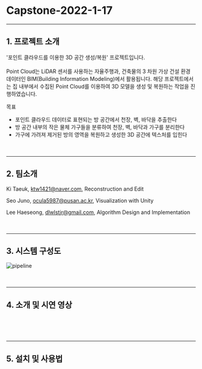 # Capstone-2022-1-17

***
## 1. 프로젝트 소개

'포인트 클라우드를 이용한 3D 공간 생성/복원' 프로젝트입니다.<br/><br/>
Point Cloud는 LiDAR 센서를 사용하는 자율주행과, 건축물의 3 차원 가상 건설 환경 데이터인 BIM(Building Information Modeling)에서 활용됩니다. 해당 프로젝트에서는 집 내부에서 수집된 Point Cloud를 이용하여 3D 모델을 생성 및 복원하는 작업을 진행하였습니다.

목표
- 포인트 클라우드 데이터로 표현되는 방 공간에서 천장, 벽, 바닥을 추출한다
- 방 공간 내부의 작은 물체 가구들을 분류하여 천장, 벽, 바닥과 가구를 분리한다
- 가구에 가려져 제거된 방의 영역을 복원하고 생성한 3D 공간에 텍스처를 입힌다
<br/><br/><br/>
***
## 2. 팀소개

Ki Taeuk, ktw1421@naver.com, Reconstruction and Edit

Seo Juno, ocula5987@pusan.ac.kr, Visualization with Unity

Lee Haeseong, dlwlstjr@gmail.com, Algorithm Design and Implementation
<br/><br/><br/>
***
## 3. 시스템 구성도
![pipeline](https://user-images.githubusercontent.com/79833715/195857077-31bbe2da-45f3-46b3-9ac1-b18ac7e92ac5.png)
<br/><br/><br/>
***
## 4. 소개 및 시연 영상

<br/><br/><br/>
***
## 5. 설치 및 사용법

